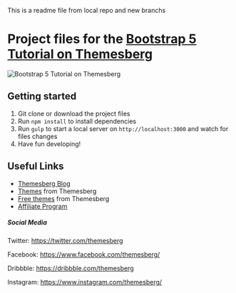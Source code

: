 This is a readme file from local repo and new branchs
# Project files for the [Bootstrap 5 Tutorial on Themesberg](https://themesberg.com/blog/tutorial/bootstrap-5-tutorial)

![Bootstrap 5 Tutorial on Themesberg](https://themesberg.s3.us-east-2.amazonaws.com/public/posts/bootstrap-5-tutorial/bootstrap-5-tutorial.jpg)

## Getting started

1. Git clone or download the project files
2. Run `npm install` to install dependencies
3. Run `gulp` to start a local server on `http://localhost:3000` and watch for files changes
4. Have fun developing!

## Useful Links

- [Themesberg Blog](https://themesberg.com/blog?ref=tutorial-gulp-4-bootstrap-sass-browsersync)
- [Themes](https://themesberg.com/themes?ref=tutorial-gulp-4-bootstrap-sass-browsersync) from Themesberg
- [Free themes](https://themesberg.com/products/free-themes?ref=tutorial-gulp-4-bootstrap-sass-browsersync) from Themesberg
- [Affiliate Program](https://themesberg.com/affiliate?ref=tutorial-gulp-4-bootstrap-sass-browsersync)

##### Social Media

Twitter: <https://twitter.com/themesberg>

Facebook: <https://www.facebook.com/themesberg/>

Dribbble: <https://dribbble.com/themesberg>

Instagram: <https://www.instagram.com/themesberg/>
